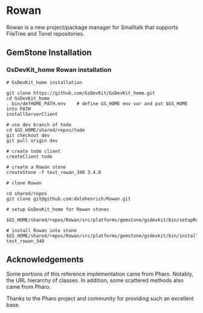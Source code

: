 # Rowan

Rowan is a new project/package manager for Smalltalk that supports FileTree and Tonel repositories.
 
## GemStone Installation

### GsDevKit_home Rowan installation

```
# GsDevKit_home installation

git clone https://github.com/GsDevKit/GsDevKit_home.git
cd GsDevKit_home
. bin/defHOME_PATH.env    # define GS_HOME env var and put $GS_HOME into PATH
installServerClient

# use dev branch of tode
cd $GS_HOME/shared/repos/tode
git checkout dev
git pull origin dev

# create tode client
createClient tode

# create a Rowan stone
createStone -f test_rowan_340 3.4.0

# clone Rowan

cd shared/repos
git clone git@github.com:dalehenrich/Rowan.git

# setup GsDevKit_home for Rowan stones

$GS_HOME/shared/repos/Rowan/src/platforms/gemstone/gsdevkit/bin/setupRowanGsDevKit

# install Rowan into stone
$GS_HOME/shared/repos/Rowan/src/platforms/gemstone/gsdevkit/bin/installRowan test_rowan_340

```

## Acknowledgements

Some portions of this reference implementation came from Pharo. Notably, the URL hierarchy of classes.
In addition, some scattered methods also came from Pharo.

Thanks to the Pharo project and community for providing such an excellent base.


